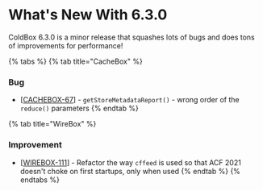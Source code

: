 # What's New With 6.3.0

ColdBox 6.3.0 is a minor release that squashes lots of bugs and does tons of improvements for performance!

{% tabs %}
{% tab title="CacheBox" %}
### Bug

* \[[CACHEBOX-67](https://ortussolutions.atlassian.net/browse/CACHEBOX-67)\] - `getStoreMetadataReport()` - wrong order of the `reduce()` parameters
{% endtab %}

{% tab title="WireBox" %}
### Improvement

* \[[WIREBOX-111](https://ortussolutions.atlassian.net/browse/WIREBOX-111)\] - Refactor the way `cffeed` is used so that ACF 2021 doesn't choke on first startups, only when used
{% endtab %}
{% endtabs %}



